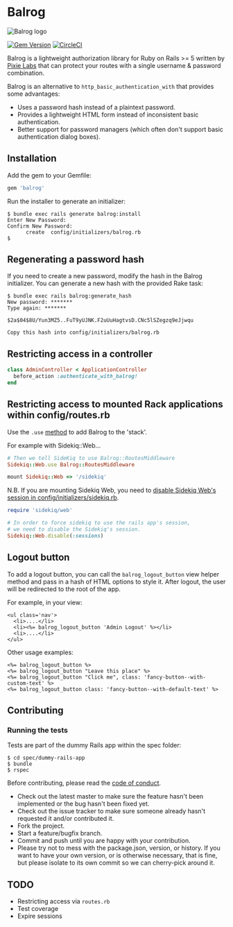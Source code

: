 # Balrog

![Balrog logo](https://user-images.githubusercontent.com/32128719/55335192-9566a000-5492-11e9-9449-746de68fbe94.png)

[![Gem Version](https://badge.fury.io/rb/balrog.svg)](https://badge.fury.io/rb/balrog)
[![CircleCI](https://circleci.com/gh/pixielabs/balrog.svg?style=svg)](https://circleci.com/gh/pixielabs/balrog)

Balrog is a lightweight authorization library for Ruby on Rails >= 5 written by
[Pixie Labs](https://pixielabs.io) that can protect your routes with a single
username & password combination.

Balrog is an alternative to `http_basic_authentication_with` that provides some
advantages:

* Uses a password hash instead of a plaintext password.
* Provides a lightweight HTML form instead of inconsistent basic
  authentication.
* Better support for password managers (which often don't support basic
  authentication dialog boxes).

## Installation

Add the gem to your Gemfile:

```ruby
gem 'balrog'
```

Run the installer to generate an initializer:

```shell
$ bundle exec rails generate balrog:install
Enter New Password:
Confirm New Password:
      create  config/initializers/balrog.rb
$
```

## Regenerating a password hash

If you need to create a new password, modify the hash in the Balrog initializer.
You can generate a new hash with the provided Rake task:

```
$ bundle exec rails balrog:generate_hash
New password: *******
Type again: *******

$2a$04$8U/Yun3MZ5..FuT9yUJNK.F2uUuHagtvsD.CNc5lSZegzq9eJjwqu

Copy this hash into config/initializers/balrog.rb
```

## Restricting access in a controller

```ruby
class AdminController < ApplicationController
  before_action :authenticate_with_balrog!
end
```

## Restricting access to mounted Rack applications within config/routes.rb

Use the `.use` [method](https://www.rubydoc.info/gems/rack/Rack%2FBuilder:use) to add Balrog to the 'stack'. 

For example with Sidekiq::Web...

```ruby
# Then we tell SideKiq to use Balrog::RoutesMiddleware
Sidekiq::Web.use Balrog::RoutesMiddleware

mount Sidekiq::Web => '/sidekiq'
```

N.B. If you are mounting Sidekiq Web, you need to [disable Sidekiq Web's session in config/initializers/sidekiq.rb](https://github.com/mperham/sidekiq/issues/3377#issuecomment-381254940).

```ruby
require 'sidekiq/web'

# In order to force sidekiq to use the rails app's session,
# we need to disable the Sidekiq's session.
Sidekiq::Web.disable(:sessions)
```

## Logout button

To add a logout button, you can call the `balrog_logout_button` view helper
method and pass in a hash of HTML options to style it. After logout, the user
will be redirected to the root of the app.

For example, in your view:

```erb
<ul class='nav'>
  <li>....</li>
  <li><%= balrog_logout_button 'Admin Logout' %></li>
  <li>....</li>
</ul>
```

Other usage examples:

```erb
<%= balrog_logout_button %>
<%= balrog_logout_button "Leave this place" %>
<%= balrog_logout_button "Click me", class: 'fancy-button--with-custom-text' %>
<%= balrog_logout_button class: 'fancy-button--with-default-text' %>
```


## Contributing

### Running the tests

Tests are part of the dummy Rails app within the spec folder:

```
$ cd spec/dummy-rails-app
$ bundle
$ rspec
```

Before contributing, please read the [code of conduct](CODE_OF_CONDUCT.md).
- Check out the latest master to make sure the feature hasn't been implemented
  or the bug hasn't been fixed yet.
- Check out the issue tracker to make sure someone already hasn't requested it
  and/or contributed it.
- Fork the project.
- Start a feature/bugfix branch.
- Commit and push until you are happy with your contribution.
- Please try not to mess with the package.json, version, or history. If you
  want to have your own version, or is otherwise necessary, that is fine, but
  please isolate to its own commit so we can cherry-pick around it.


## TODO

 * Restricting access via `routes.rb`
 * Test coverage
 * Expire sessions
